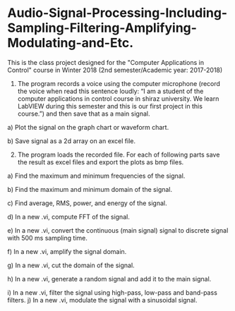 # Audio-Signal-Processing-Including-Sampling-Filtering-Amplifying-Modulating-and-Etc.

This is the class project designed for the "Computer Applications in Control" course in Winter 2018 (2nd semester/Academic year: 2017-2018)

1. The program records a voice using the computer microphone (record the voice when read this sentence loudly: “I am a student of the computer applications in control course in shiraz university. We learn LabVIEW during this semester and this is our first project in this course.”) and then save that as a main signal.

a) Plot the signal on the graph chart or waveform chart.

b) Save signal as a 2d array on an excel file.



2. The program loads the recorded file. For each of following parts save the result as excel files and export the plots as bmp files.

a) Find the maximum and minimum frequencies of the signal.

b) Find the maximum and minimum domain of the signal.

c) Find average, RMS, power, and energy of the signal.

d) In a new .vi, compute FFT of the signal.

e) In a new .vi, convert the continuous (main signal) signal to discrete signal with 500 ms sampling time.

f) In a new .vi, amplify the signal domain.

g) In a new .vi, cut the domain of the signal.

h) In a new .vi, generate a random signal and add it to the main signal.

i) In a new .vi, filter the signal using high-pass, low-pass and band-pass filters.
j) In a new .vi, modulate the signal with a sinusoidal signal.
